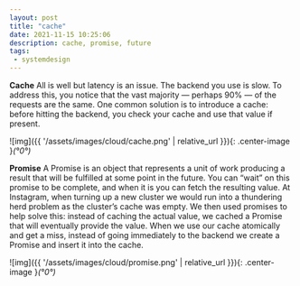 ```yaml
---
layout: post
title: "cache"
date: 2021-11-15 10:25:06
description: cache, promise, future
tags:
 - systemdesign
---
```

**Cache**
All is well but latency is an issue. The backend you use is slow. To address this, you notice that the vast majority — perhaps 90% — of the requests are the same. One common solution is to introduce a cache: before hitting the backend, you check your cache and use that value if present.

![img]({{ '/assets/images/cloud/cache.png' | relative_url }}){: .center-image }*(°0°)*

**Promise**
A Promise is an object that represents a unit of work producing a result that will be fulfilled at some point in the future. You can “wait” on this promise to be complete, and when it is you can fetch the resulting value. 
At Instagram, when turning up a new cluster we would run into a thundering herd problem as the cluster’s cache was empty. We then used promises to help solve this: instead of caching the actual value, we cached a Promise that will eventually provide the value. When we use our cache atomically and get a miss, instead of going immediately to the backend we create a Promise and insert it into the cache.

![img]({{ '/assets/images/cloud/promise.png' | relative_url }}){: .center-image }*(°0°)* 
